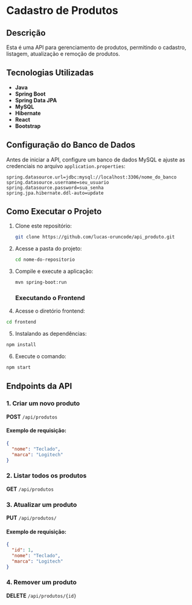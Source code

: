 # Cadastro de Produtos

## Descrição
Esta é uma API para gerenciamento de produtos, permitindo o cadastro, listagem, atualização e remoção de produtos. 

## Tecnologias Utilizadas
- **Java**
- **Spring Boot**
- **Spring Data JPA**
- **MySQL**
- **Hibernate**
- **React**
- **Bootstrap**

## Configuração do Banco de Dados
Antes de iniciar a API, configure um banco de dados MySQL e ajuste as credenciais no arquivo `application.properties`:

```properties
spring.datasource.url=jdbc:mysql://localhost:3306/nome_do_banco
spring.datasource.username=seu_usuario
spring.datasource.password=sua_senha
spring.jpa.hibernate.ddl-auto=update
```

## Como Executar o Projeto
1. Clone este repositório:
   ```sh
   git clone https://github.com/lucas-oruncode/api_produto.git
   ```
2. Acesse a pasta do projeto:
   ```sh
   cd nome-do-repositorio
   ```
3. Compile e execute a aplicação:
   ```sh
   mvn spring-boot:run
   ```

   ### Executando o Frontend 
4.  Acesse o diretório frontend:
   ```sh
   cd frontend
   ```
5.  Instalando as dependências:
   ```sh
   npm install
   ```
6.  Execute o comando:
   ```sh
   npm start
   ```

## Endpoints da API

### 1. Criar um novo produto
**POST** `/api/produtos`
#### Exemplo de requisição:
```json
{
  "nome": "Teclado",
  "marca": "Logitech"
}
```

### 2. Listar todos os produtos
**GET** `/api/produtos`

### 3. Atualizar um produto
**PUT** `/api/produtos/`
#### Exemplo de requisição:
```json
{
  "id": 1,
  "nome": "Teclado",
  "marca": "Logitech"
}
```

### 4. Remover um produto
**DELETE** `/api/produtos/{id}`
